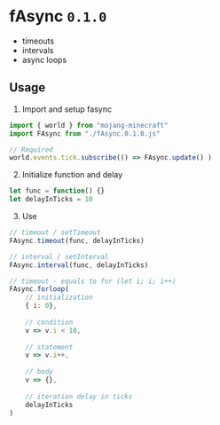 # fAsync `0.1.0`

- timeouts
- intervals
- async loops

## Usage
1. Import and setup fasync
```javascript
import { world } from "mojang-minecraft"
import FAsync from "./fAsync.0.1.0.js"

// Required
world.events.tick.subscribe(() => FAsync.update() )
```

2. Initialize function and delay
```js
let func = function() {}
let delayInTicks = 10
```
3. Use
```js
// timeout / setTimeout
FAsync.timeout(func, delayInTicks)
```
```js
// interval / setInterval
FAsync.interval(func, delayInTicks)
```
```js
// timeout - equals to for (let i; i; i++)
FAsync.forloop(
	// initialization
	{ i: 0},
	
	// condition
	v => v.i < 10,
	
	// statement
	v => v.i++,
	
	// body
	v => {}, 
	
	// iteration delay in ticks
	delayInTicks
)
```

